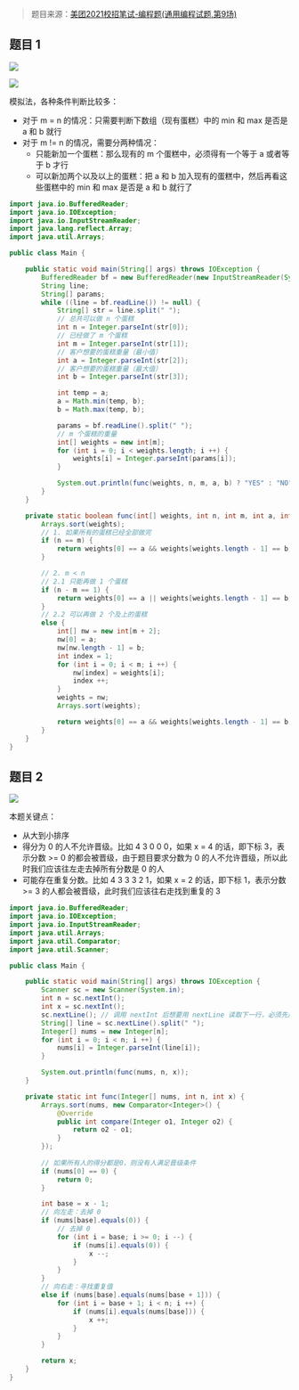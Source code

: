 > 题目来源：[美团2021校招笔试-编程题(通用编程试题,第9场) ](https://www.nowcoder.com/test/question/10661f4d02564ba686bcba4645e0a029?pid=28665338&tid=59077295)

## 题目 1

![](https://cs-wiki.oss-cn-shanghai.aliyuncs.com/img/image-20220802202728812.png)

![](https://cs-wiki.oss-cn-shanghai.aliyuncs.com/img/image-20220802202848530.png)

模拟法，各种条件判断比较多：

- 对于 m = n 的情况：只需要判断下数组（现有蛋糕）中的 min 和 max 是否是 a 和 b 就行
- 对于 m != n 的情况，需要分两种情况：
  - 只能新加一个蛋糕：那么现有的 m 个蛋糕中，必须得有一个等于 a 或者等于 b 才行
  - 可以新加两个以及以上的蛋糕：把 a 和 b 加入现有的蛋糕中，然后再看这些蛋糕中的 min 和 max 是否是 a 和 b 就行了

```java
import java.io.BufferedReader;
import java.io.IOException;
import java.io.InputStreamReader;
import java.lang.reflect.Array;
import java.util.Arrays;

public class Main {

    public static void main(String[] args) throws IOException {
        BufferedReader bf = new BufferedReader(new InputStreamReader(System.in));
        String line;
        String[] params;
        while ((line = bf.readLine()) != null) {
            String[] str = line.split(" ");
            // 总共可以做 n 个蛋糕
            int n = Integer.parseInt(str[0]);
            // 已经做了 m 个蛋糕
            int m = Integer.parseInt(str[1]);
            // 客户想要的蛋糕重量（最小值）
            int a = Integer.parseInt(str[2]);
            // 客户想要的蛋糕重量（最大值）
            int b = Integer.parseInt(str[3]);

            int temp = a;
            a = Math.min(temp, b);
            b = Math.max(temp, b);

            params = bf.readLine().split(" ");
            // m 个蛋糕的重量
            int[] weights = new int[m];
            for (int i = 0; i < weights.length; i ++) {
                weights[i] = Integer.parseInt(params[i]);
            }

            System.out.println(func(weights, n, m, a, b) ? "YES" : "NO");
        }
    }

    private static boolean func(int[] weights, int n, int m, int a, int b) {
        Arrays.sort(weights);
        // 1. 如果所有的蛋糕已经全部做完
        if (n == m) {
            return weights[0] == a && weights[weights.length - 1] == b;
        }

        // 2. m < n
        // 2.1 只能再做 1 个蛋糕
        if (n - m == 1) {
            return weights[0] == a || weights[weights.length - 1] == b;
        }
        // 2.2 可以再做 2 个及上的蛋糕
        else {
            int[] nw = new int[m + 2];
            nw[0] = a;
            nw[nw.length - 1] = b;
            int index = 1;
            for (int i = 0; i < m; i ++) {
                nw[index] = weights[i];
                index ++;
            }
            weights = nw;
            Arrays.sort(weights);

            return weights[0] == a && weights[weights.length - 1] == b;
        }
    }
}

```

## 题目 2

![](https://cs-wiki.oss-cn-shanghai.aliyuncs.com/img/image-20220802215730819.png)

本题关键点：

- 从大到小排序
- 得分为 0 的人不允许晋级。比如 4 3 0 0 0，如果 x = 4 的话，即下标 3，表示分数 >= 0 的都会被晋级，由于题目要求分数为 0 的人不允许晋级，所以此时我们应该往左走去掉所有分数是 0 的人
- 可能存在重复分数。比如 4 3 3 3 2 1，如果 x = 2 的话，即下标 1，表示分数 >= 3 的人都会被晋级，此时我们应该往右走找到重复的 3

```java
import java.io.BufferedReader;
import java.io.IOException;
import java.io.InputStreamReader;
import java.util.Arrays;
import java.util.Comparator;
import java.util.Scanner;

public class Main {

    public static void main(String[] args) throws IOException {
        Scanner sc = new Scanner(System.in);
        int n = sc.nextInt();
        int x = sc.nextInt();
        sc.nextLine(); // 调用 nextInt 后想要用 nextLine 读取下一行，必须先用 nextLine 读掉本行的回车才行
        String[] line = sc.nextLine().split(" ");
        Integer[] nums = new Integer[n];
        for (int i = 0; i < n; i ++) {
            nums[i] = Integer.parseInt(line[i]);
        }

        System.out.println(func(nums, n, x));
    }

    private static int func(Integer[] nums, int n, int x) {
        Arrays.sort(nums, new Comparator<Integer>() {
            @Override
            public int compare(Integer o1, Integer o2) {
                return o2 - o1;
            }
        });
        
        // 如果所有人的得分都是0，则没有人满足晋级条件
        if (nums[0] == 0) {
            return 0;
        }

        int base = x - 1;
        // 向左走：去掉 0
        if (nums[base].equals(0)) {
            // 去掉 0
            for (int i = base; i >= 0; i --) {
                if (nums[i].equals(0)) {
                    x --;
                }
            }
        }
        // 向右走：寻找重复值
        else if (nums[base].equals(nums[base + 1])) {
            for (int i = base + 1; i < n; i ++) {
                if (nums[i].equals(nums[base])) {
                    x ++;
                }
            }
        }

        return x;
    }
}
```

